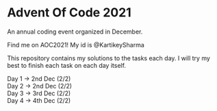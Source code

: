 # Advent Of Code 2021
An annual coding event organized in December.

Find me on AOC2021! My id is @KartikeySharma

This repository contains my solutions to the tasks each day.
I will try my best to finish each task on each day itself.

Day 1 -> 2nd Dec (2/2) <br>
Day 2 -> 2nd Dec (2/2) <br>
Day 3 -> 3rd Dec (2/2) <br>
Day 4 -> 4th Dec (2/2) <br>
